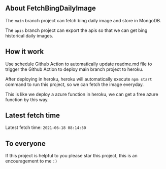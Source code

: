 ## About FetchBingDailyImage

The `main` branch project can fetch bing daily image and store in MongoDB.

The `apis` branch project can export the apis so that we can get bing historical daily images.

## How it work

Use schedule Github Action to automatically update readme.md file to trigger the Github Action to deploy main branch project to heroku.

After deploying in heroku, heroku will automatically execute `npm start` command to run this project, so we can fetch the image everyday.

This is like we deploy a azure function in heroku, we can get a free azure function by this way.

## Latest fetch time

Latest fetch time: `2021-06-18 08:14:50`

## To everyone

If this project is helpful to you please star this project, this is an encouragement to me `:)`




